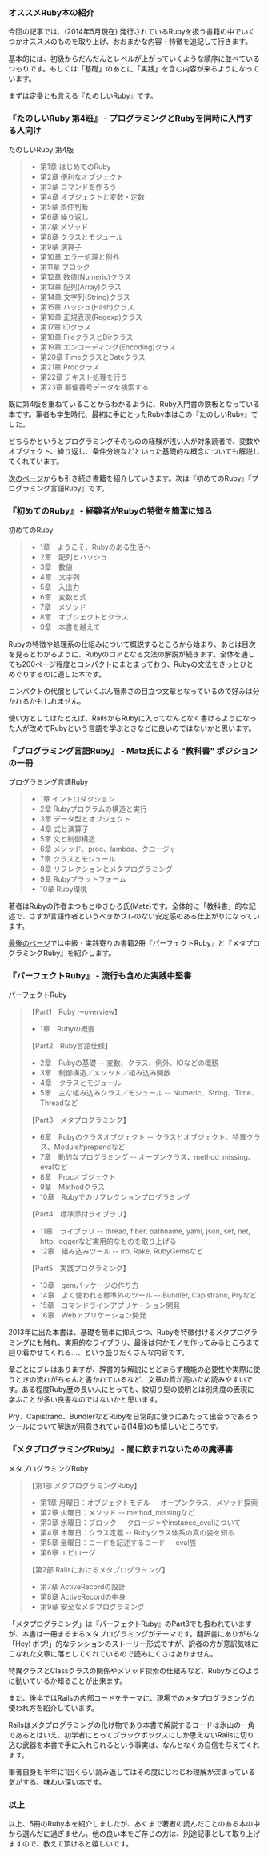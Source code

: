 ### オススメRuby本の紹介

今回の記事では、(2014年5月現在) 発行されているRubyを扱う書籍の中でいくつかオススメのものを取り上げ、おおまかな内容・特徴を追記して行きます。

基本的には、初級からだんだんとレベルが上がっていくような順序に並べているつもりです。もしくは「基礎」のあとに「実践」を含む内容が来るようになっています。

まずは定番とも言える『たのしいRuby』です。


### 『たのしいRuby 第4班』 - プログラミングとRubyを同時に入門する人向け

<div name="Item:0003:4797372273" class="ItemCassette">たのしいRuby 第4版</div>

> * 第1章 はじめてのRuby
> * 第2章 便利なオブジェクト
> * 第3章 コマンドを作ろう
> * 第4章 オブジェクトと変数・定数
> * 第5章 条件判断
> * 第6章 繰り返し
> * 第7章 メソッド
> * 第8章 クラスとモジュール
> * 第9章 演算子
> * 第10章 エラー処理と例外
> * 第11章 ブロック
> * 第12章 数値(Numeric)クラス
> * 第13章 配列(Array)クラス
> * 第14章 文字列(String)クラス
> * 第15章 ハッシュ(Hash)クラス
> * 第16章 正規表現(Regexp)クラス
> * 第17章 IOクラス
> * 第18章 FileクラスとDirクラス
> * 第19章 エンコーディング(Encoding)クラス
> * 第20章 TimeクラスとDateクラス
> * 第21章 Procクラス
> * 第22章 テキスト処理を行う
> * 第23章 郵便番号データを検索する

既に第4版を重ねていることからわかるように、Ruby入門書の鉄板となっている本です。筆者も学生時代、最初に手にとったRuby本はこの『たのしいRuby』でした。

どちらかというとプログラミングそのものの経験が浅い人が対象読者で、変数やオブジェクト、繰り返し、条件分岐などといった基礎的な概念についても解説してくれています。

[次のページ](/gm/gc/442659/2/)からも引き続き書籍を紹介していきます。次は『初めてのRuby』『プログラミング言語Ruby』です。

<div style="page-break-after: always"><span style="display: none">&nbsp;</span></div>


### 『初めてのRuby』 - 経験者がRubyの特徴を簡潔に知る

<div name="Item:0003:4873113679" class="ItemCassette">初めてのRuby</div>


> * 1章　ようこそ、Rubyのある生活へ
> * 2章　配列とハッシュ
> * 3章　数値
> * 4章　文字列
> * 5章　入出力
> * 6章　変数と式
> * 7章　メソッド
> * 8章　オブジェクトとクラス
> * 9章　本書を越えて


Rubyの特徴や処理系の仕組みについて概説するところから始まり、あとは目次を見るとわかるように、Rubyのコアとなる文法の解説が続きます。全体を通しても200ページ程度とコンパクトにまとまっており、Rubyの文法をさっとひとめぐりするのに適した本です。

コンパクトの代償としていくぶん簡素さの目立つ文章となっているので好みは分かれるかもしれません。

使い方としてはたとえば、RailsからRubyに入ってなんとなく書けるようになった人が改めてRubyという言語を学ぶときなどに良いのではないかと思います。


### 『プログラミング言語Ruby』 - Matz氏による "教科書" ポジションの一冊

<div name="Item:0003:4873113946" class="ItemCassette">プログラミング言語Ruby</div>

> * 1章	イントロダクション
> * 2章	Rubyプログラムの構造と実行
> * 3章	データ型とオブジェクト
> * 4章	式と演算子
> * 5章	文と制御構造
> * 6章	メソッド、proc、lambda、クロージャ
> * 7章	クラスとモジュール
> * 8章	リフレクションとメタプログラミング
> * 9章	Rubyプラットフォーム
> * 10章 Ruby環境

著者はRubyの作者まつもとゆきひろ氏(Matz)です。全体的に「教科書」的な記述で、さすが言語作者というべきかブレのない安定感のある仕上がりになっています。


[最後のページ](/gm/gc/442659/3/)では中級・実践寄りの書籍2冊『パーフェクトRuby』と『メタプログラミングRuby』を紹介します。

<div style="page-break-after: always"><span style="display: none">&nbsp;</span></div>


### 『パーフェクトRuby』 - 流行も含めた実践中堅書

<div name="Item:0003:4774158798" class="ItemCassette">パーフェクトRuby</div>


> 【Part1　Ruby ～overview】
>
> * 1章　Rubyの概要
>
> 【Part2　Ruby言語仕様】
>
> * 2章　Rubyの基礎 -- 変数、クラス、例外、IOなどの概観
> * 3章　制御構造／メソッド／組み込み関数
> * 4章　クラスとモジュール
> * 5章　主な組み込みクラス／モジュール -- Numeric、String、Time、Threadなど
>
> 【Part3　メタプログラミング】
>
> * 6章　Rubyのクラスオブジェクト -- クラスとオブジェクト、特異クラス、Module#prependなど
> * 7章　動的なプログラミング -- オープンクラス、method_missing、evalなど
> * 8章　Procオブジェクト
> * 9章　Methodクラス
> * 10章　Rubyでのリフレクションプログラミング
>
> 【Part4　標準添付ライブラリ】
>
> * 11章　ライブラリ -- thread, fiber, pathname, yaml, json, set, net, http, loggerなど実用的なものを取り上げる
> * 12章　組み込みツール -- irb, Rake, RubyGemsなど
>
> 【Part5　実践プログラミング】
>
> * 13章　gemパッケージの作り方
> * 14章　よく使われる標準外のツール -- Bundler, Capistrano, Pryなど
> * 15章　コマンドラインアプリケーション開発
> * 16章　Webアプリケーション開発


2013年に出た本書は、基礎を簡単に抑えつつ、Rubyを特徴付けるメタプログラミングにも触れ、実用的なライブラリ、最後は何かモノを作ってみるところまで辿り着かせてくれる...、という盛りだくさんな内容です。

章ごとにブレはありますが、辞書的な解説にとどまらず機能の必要性や実際に使うときの流れがちゃんと書かれているなど、文章の質が高いため読みやすいです。ある程度Ruby歴の長い人にとっても、紋切り型の説明とは別角度の表現に学ぶことが多い良書なのではないかと思います。

Pry、Capistrano、BundlerなどRubyを日常的に使うにあたって出会うであろうツールについて解説が用意されている(14章)のも嬉しいところです。


### 『メタプログラミングRuby』 - 闇に飲まれないための魔導書

<div name="Item:0003:4048687158" class="ItemCassette">メタプログラミングRuby</div>


> 【第1部 メタプログラミングRuby】
>
> * 第1章 月曜日：オブジェクトモデル -- オープンクラス、メソッド探索
> * 第2章 火曜日：メソッド --  method_missingなど
> * 第3章 水曜日：ブロック -- クロージャやinstance_evalについて
> * 第4章 木曜日：クラス定義 -- Rubyクラス体系の真の姿を知る
> * 第5章 金曜日：コードを記述するコード -- eval族
> * 第6章 エピローグ
>
> 【第2部 Railsにおけるメタプログラミング】
>
> * 第7章 ActiveRecordの設計
> * 第8章 ActiveRecordの中身
> * 第9章 安全なメタプログラミング


「メタプログラミング」は『パーフェクトRuby』のPart3でも扱われていますが、本書は一冊まるまるメタプログラミングがテーマです。翻訳書にありがちな「Hey! ボブ!」的なテンションのストーリー形式ですが、訳者の方が意訳気味にこなれた文章に落としてくれているので読みにくさはありません。

特異クラスとClassクラスの関係やメソッド探索の仕組みなど、Rubyがどのように動いているか知ることが出来ます。

また、後半ではRailsの内部コードをテーマに、現場でのメタプログラミングの使われ方を紹介しています。

Railsはメタプログラミングの化け物であり本書で解説するコードは氷山の一角であるとはいえ、初学者にとってブラックボックスにしか思えないRailsに切り込む武器を本書で手に入れられるという事実は、なんとなくの自信を与えてくれます。

筆者自身も半年に1回くらい読み返してはその度にじわじわ理解が深まっている気がする、味わい深い本です。


### 以上

以上、5冊のRuby本を紹介しましたが、あくまで著者の読んだことのある本の中から選んだに過ぎません。他の良い本をご存じの方は、別途記事として取り上げますので、教えて頂けると嬉しいです。
